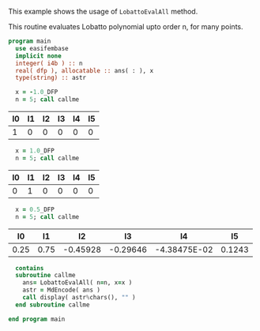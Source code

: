 This example shows the usage of `LobattoEvalAll` method.

This routine evaluates Lobatto polynomial upto order n, for many points.

```fortran
program main
  use easifembase
  implicit none
  integer( i4b ) :: n
  real( dfp ), allocatable :: ans( : ), x
  type(string) :: astr
```

```fortran
  x = -1.0_DFP
  n = 5; call callme
```

| l0 | l1 | l2  | l3 | l4  | l5  |
|  --- |  --- |  --- |  --- |  --- |  --- |
| 1 | 0 | 0 | 0 | 0 | 0 |

```fortran
  x = 1.0_DFP
  n = 5; call callme
```

| l0 | l1 | l2  | l3 | l4  | l5  |
|  --- |  --- |  --- |  --- |  --- |  --- |
| 0 | 1 | 0 | 0 | 0 | 0 |

```fortran
  x = 0.5_DFP
  n = 5; call callme
```

| l0 | l1 | l2  | l3 | l4  | l5  |
|  --- |  --- |  --- |  --- |  --- |  --- |
| 0.25 | 0.75 | -0.45928 | -0.29646 | -4.38475E-02 | 0.1243 |

```fortran
  contains
  subroutine callme
    ans= LobattoEvalAll( n=n, x=x )
    astr = MdEncode( ans )
    call display( astr%chars(), "" )
  end subroutine callme
```

```fortran
end program main
```
